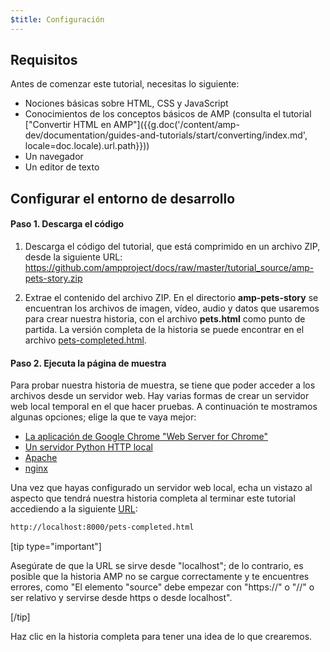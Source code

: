 ```yaml
---
$title: Configuración
---
```


## Requisitos

Antes de comenzar este tutorial, necesitas lo siguiente:

- Nociones básicas sobre HTML, CSS y JavaScript
- Conocimientos de los conceptos básicos de AMP (consulta el tutorial ["Convertir HTML en AMP"]({{g.doc('/content/amp-dev/documentation/guides-and-tutorials/start/converting/index.md', locale=doc.locale).url.path}}))
- Un navegador
- Un editor de texto

## Configurar el entorno de desarrollo

#### Paso 1. Descarga el código

1.  Descarga el código del tutorial, que está comprimido en un archivo ZIP, desde la siguiente URL: <a href="https://github.com/ampproject/docs/raw/master/tutorial_source/amp-pets-story.zip">https://github.com/ampproject/docs/raw/master/tutorial_source/amp-pets-story.zip</a>

2. Extrae el contenido del archivo ZIP.  En el directorio **amp-pets-story** se encuentran los archivos de imagen, vídeo, audio y datos que usaremos para crear nuestra historia, con el archivo **pets.html** como punto de partida. La versión completa de la historia se puede encontrar en el archivo [pets-completed.html](https://github.com/ampproject/docs/blob/master/tutorial_source/amp-pets-story/pets-completed.html).

#### Paso 2. Ejecuta la página de muestra

Para probar nuestra historia de muestra, se tiene que poder acceder a los archivos desde un servidor web. Hay varias formas de crear un servidor web local temporal en el que hacer pruebas.  A continuación te mostramos algunas opciones; elige la que te vaya mejor:

- [La aplicación de Google Chrome "Web Server for Chrome"](https://chrome.google.com/webstore/detail/web-server-for-chrome/ofhbbkphhbklhfoeikjpcbhemlocgigb)
- [Un servidor Python HTTP local](https://developer.mozilla.org/es/docs/Learn/Common_questions/set_up_a_local_testing_server#Running_a_simple_local_HTTP_server)
- [Apache](https://httpd.apache.org/docs/2.4/getting-started.html)
- [nginx](http://nginx.org/)

Una vez que hayas configurado un servidor web local, echa un vistazo al aspecto que tendrá nuestra historia completa al terminar este tutorial accediendo a la siguiente <a href="http://localhost:8000/pets-completed.html">URL</a>:

```html
http://localhost:8000/pets-completed.html
```

[tip type="important"]

Asegúrate de que la URL se sirve desde "localhost"; de lo contrario, es posible que la historia AMP no se cargue correctamente y te encuentres errores, como "El elemento "source" debe empezar con "https://" o "//" o ser relativo y servirse desde https o desde localhost".

[/tip]

Haz clic en la historia completa para tener una idea de lo que crearemos.
